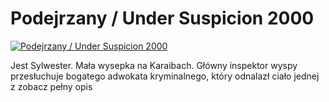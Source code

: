 Podejrzany / Under Suspicion 2000 
=============
[![Podejrzany / Under Suspicion 2000 ](http://vidos.pl/images/player.gif)](http://vidos.pl/podejrzany-under-suspicion-2000)

 Jest Sylwester. Mała wysepka na Karaibach. Główny inspektor wyspy przesłuchuje bogatego adwokata kryminalnego, który odnalazł ciało jednej z zobacz pełny opis
